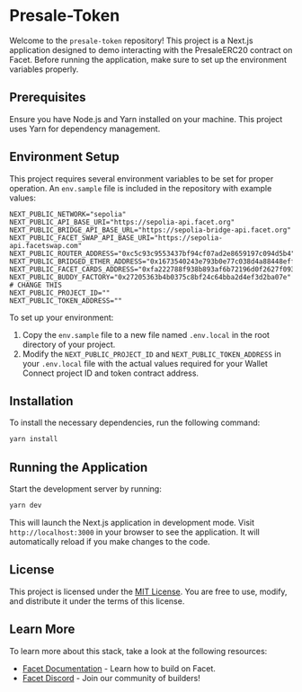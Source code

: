 # Presale-Token

Welcome to the `presale-token` repository! This project is a Next.js application designed to demo interacting with the PresaleERC20 contract on Facet. Before running the application, make sure to set up the environment variables properly.

## Prerequisites

Ensure you have Node.js and Yarn installed on your machine. This project uses Yarn for dependency management.

## Environment Setup

This project requires several environment variables to be set for proper operation. An `env.sample` file is included in the repository with example values:

```env
NEXT_PUBLIC_NETWORK="sepolia"
NEXT_PUBLIC_API_BASE_URI="https://sepolia-api.facet.org"
NEXT_PUBLIC_BRIDGE_API_BASE_URL="https://sepolia-bridge-api.facet.org"
NEXT_PUBLIC_FACET_SWAP_API_BASE_URI="https://sepolia-api.facetswap.com"
NEXT_PUBLIC_ROUTER_ADDRESS="0xc5c93c9553437bf94cf07ad2e8659197c094d5b4"
NEXT_PUBLIC_BRIDGED_ETHER_ADDRESS="0x1673540243e793b0e77c038d4a88448eff524dce"
NEXT_PUBLIC_FACET_CARDS_ADDRESS="0xfa222788f938b893af6b72196d0f2627f0939196"
NEXT_PUBLIC_BUDDY_FACTORY="0x27205363b4b0375c8bf24c64bba2d4ef3d2ba07e"
# CHANGE THIS
NEXT_PUBLIC_PROJECT_ID=""
NEXT_PUBLIC_TOKEN_ADDRESS=""
```

To set up your environment:

1. Copy the `env.sample` file to a new file named `.env.local` in the root directory of your project.
2. Modify the `NEXT_PUBLIC_PROJECT_ID` and `NEXT_PUBLIC_TOKEN_ADDRESS` in your `.env.local` file with the actual values required for your Wallet Connect project ID and token contract address.

## Installation

To install the necessary dependencies, run the following command:

```bash
yarn install
```

## Running the Application

Start the development server by running:

```bash
yarn dev
```

This will launch the Next.js application in development mode. Visit `http://localhost:3000` in your browser to see the application. It will automatically reload if you make changes to the code.

## License

This project is licensed under the [MIT License](LICENSE.md). You are free to use, modify, and distribute it under the terms of this license.

## Learn More

To learn more about this stack, take a look at the following resources:

- [Facet Documentation](https://docs.facet.org) - Learn how to build on Facet.
- [Facet Discord](https://discord.gg/facet) - Join our community of builders!
